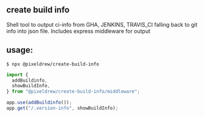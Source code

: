 ## create build info

Shell tool to output ci-info from GHA, JENKINS, TRAVIS_CI falling back to git info into json file. Includes express middleware for output

## usage:

```shell
$ npx @pixeldrew/create-build-info
```

```javascript
import {
  addBuildinfo,
  showBuildInfo,
} from "@pixeldrew/create-build-info/middleware";

app.use(addBuildinfo());
app.get("/.version-info", showBuildInfo);
```
